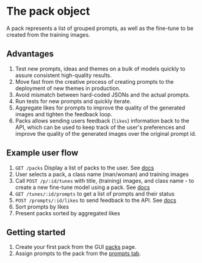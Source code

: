 # The pack object
A pack represents a list of grouped prompts, as well as the fine-tune to be created from the training images. 

## Advantages
1. Test new prompts, ideas and themes on a bulk of models quickly to assure consistent high-quality results.
1. Move fast from the creative process of creating prompts to the deployment of new themes in production.
2. Avoid mismatch between hard-coded JSONs and the actual prompts.
3. Run tests for new prompts and quickly iterate.
4. Aggregate likes for prompts to improve the quality of the generated images and tighten the feedback loop. 
5. Packs allows sending users feedback (`likes`) information back to the API, which can be used to keep track of the user's preferences and improve the quality of the generated images over the original prompt id.

## Example user flow
1. `GET /packs` Display a list of packs to the user. See [docs](/docs/api/pack/list/)
2. User selects a pack, a class name (man/woman) and training images
3. Call `POST /p/:id/tunes` with title, (training) images, and class name -  to create a new fine-tune model using a pack. See [docs](/docs/api/pack/tunes/create/)
4. `GET /tunes/:id/prompts` to get a list of prompts and their status
5. `POST /prompts/:id/likes` to send feedback to the API. See [docs](/docs/api/like/create/)
6. Sort prompts by likes
7. Present packs sorted by aggregated likes

## Getting started
1. Create your first pack from the GUI [packs](https://www.astria.ai/packs) page.
2. Assign prompts to the pack from the [prompts tab](https://www.astria.ai/prompts).

